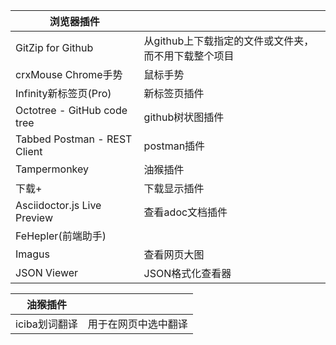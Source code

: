 | 浏览器插件                   |                                                      |
| ---------------------------- | ---------------------------------------------------- |
| GitZip for Github            | 从github上下载指定的文件或文件夹，而不用下载整个项目 |
| crxMouse Chrome手势          | 鼠标手势                                             |
| Infinity新标签页(Pro)        | 新标签页插件                                         |
| Octotree - GitHub code tree  | github树状图插件                                     |
| Tabbed Postman - REST Client | postman插件                                          |
| Tampermonkey                 | 油猴插件                                             |
| 下载+                        | 下载显示插件                                         |
| Asciidoctor.js Live Preview  | 查看adoc文档插件                                     |
| FeHepler(前端助手)           |                                                      |
| Imagus                       | 查看网页大图                                         |
| JSON Viewer                  | JSON格式化查看器                                     |



| 油猴插件      |                      |
| ------------- | -------------------- |
| iciba划词翻译 | 用于在网页中选中翻译 |

